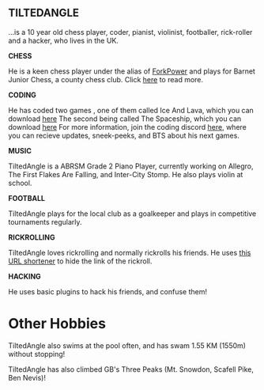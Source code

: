 ## TILTEDANGLE

...is a 10 year old chess player, coder, pianist, violinist, footballer, rick-roller and a hacker, who lives in the UK.

**CHESS**

He is  a keen chess player under the alias of [ForkPower](https://lichess.org/@/ForkPower) and plays for Barnet Junior Chess, a county chess club. Click [here](https://bit.ly/3sqpx8q) to read more.

**CODING**

He has coded two games , one of them called Ice And Lava, which you can download [here](tiltedangle.github.io/IceAndLava)
The second being called The Spaceship, which you can download [here](tiltedangle.github.io/TheSpaceship) 
For more information, join the coding discord [here](https://discord.gg/a83kQgMhBw), where you can recieve updates, sneek-peeks, and BTS about his next games.

**MUSIC**

TiltedAngle is a ABRSM Grade 2 Piano Player, currently working on Allegro, The First Flakes Are Falling, and Inter-City Stomp. He also plays violin at school.

**FOOTBALL**

TiltedAngle plays for the local club as a goalkeeper and  plays in competitive tournaments regularly.

**RICKROLLING**

TiltedAngle loves rickrolling and normally rickrolls his friends. He uses [this URL shortener](https://youtu.be/dQw4w9WgXcQ) to hide the link of the rickroll. 

**HACKING** 

He uses basic plugins to hack his friends, and confuse them!


# Other Hobbies

TiltedAngle also swims at the pool often, and has swam 1.55 KM (1550m) without stopping!

TiltedAngle has also climbed GB's Three Peaks (Mt. Snowdon, Scafell Pike, Ben Nevis)!
